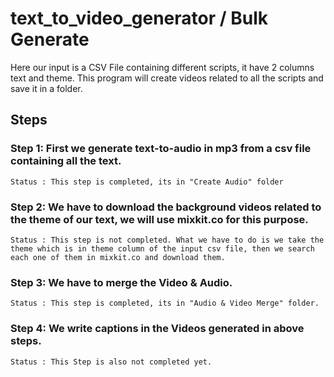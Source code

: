 # text_to_video_generator / Bulk Generate
Here our input is a CSV File containing different scripts, it have 2 columns text and theme. This program will create videos related to all the scripts and save it in a folder.

## Steps 
### Step 1: First we generate text-to-audio in mp3 from a csv file containing all the text.
    Status : This step is completed, its in "Create Audio" folder
### Step 2: We have to download the background videos related to the theme of our text, we will use mixkit.co for this purpose.
    Status : This step is not completed. What we have to do is we take the theme which is in theme column of the input csv file, then we search each one of them in mixkit.co and download them.
### Step 3: We have to merge the Video & Audio.
    Status : This step is completed, its in "Audio & Video Merge" folder.
### Step 4: We write captions in the Videos generated in above steps.
    Status : This Step is also not completed yet.
    
